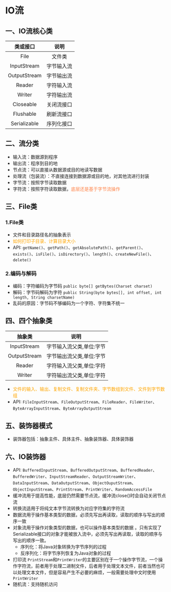 # IO流

## 一、IO流核心类

|类或接口|说明|
|:-:|:-:|
|File|文件类|
|InputStream|字节输入流|
|OutputStream|字节输出流|
|Reader|字符输入流|
|Writer|字符输出流|
|Closeable|关闭流接口|
|Flushable|刷新流接口|
|Serializable|序列化接口|

## 二、流分类

* 输入流：数据源到程序
* 输出流：程序到目的地
* 节点流：可以直接从数据源或目的地读写数据
* 处理流（包装流）：不直接连接到数据源或目的地，对其他流进行封装
* 字节流：按照字节读取数据
* 字符流：按照字符读取数据，<font color=	#FF8247>底层还是基于字节流操作</font>

## 三、File类

### 1.File类
* 文件和目录路径名的抽象表示
* <font color=#FFA500> 如何打印子目录、计算目录大小</font>
* API: `getName()`、`getPath()`、`getAbsolutePath()`、`getParent()`、`exists()`、`isFile()`、`isDirectory()`、`length()`、`createNewFile()`、`delete()`

### 2.编码与解码
* 编码：字符编码为字节码 `public byte[] getBytes(Charset charset)`
* 解码：字节码解码为字符 `public String(byte bytes[], int offset, int length, String charsetName)`
* 乱码的原因：字节码不够编码为一个字符、字符集不统一

## 四、四个抽象类

|抽象类|说明|
|:-:|:-:|
|InputStream|字节输入流父类,单位:字节|
|OutputStream|字节输出流父类,单位:字节|
|Reader|字符输入流父类,单位:字符|
|Writer|字符输出流父类,单位:字符|

* <font color=#FFA500>文件的输入、输出、复制文件、复制文件夹、字节数组到文件、文件到字节数组</font>
* API: `FileInputStream`、`FileOutputStream`、`FileReader`、`FileWriter`、`ByteArrayInputStream`、`ByteArrayOutputStream`

## 五、装饰器模式

* 装饰器包括：抽象主件、具体主件、抽象装饰器、具体装饰器

## 六、IO装饰器

* API: `BufferedInputStream`、`BufferedOutputStream`、`BufferedReader`、`BufferedWriter`、`InputStreamReader`、`OutputStreamWriter`、`DataInputStream`、`DataOutputStream`、`ObjectOuputStream`、`ObjectInputStream`、`PrintStream`、`PrintWriter`、`RandomAccessFile`
* 缓冲流用于提高性能，底层仍然需要节点流，缓冲流close()时会自动关闭节点流
* 转换流适用于将纯文本字节流转换为对应字符集的字符流
* 数据流用于操作基本类型的数据，必须先写出再读取，读取的顺序与写出的顺序一致
* 对象流用于操作对象类型的数据，也可以操作基本类型的数据 。只有实现了Serializable接口的对象才能被放入流中，必须先写出再读取，读取的顺序与写出的顺序一致。
	* 序列化：将Java对象转换为字节序列的过程
	* 反序列化：将字节序列恢复为Java对象的过程
* 打印流  `PrintStream`和`PrintWriter`的主要区别在于一个操作字节流，一个操作字符流，前者用于处理二进制文件，后者用于处理文本文件，前者当然也可以处理文本文件，但是容易产生不必要的麻烦，一般需要处理中文时使用`PrintWriter`
* 随机流：支持随机访问